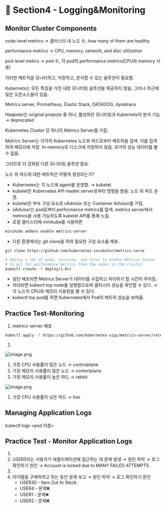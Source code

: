 # 🍨 Section4 - Logging&Monitoring

## Monitor Cluster Components


node-level metrics → 클러스터 내 노드 수, how many of them are healthy


performance metrics → CPU, memory, network, and disc utilization


pod-level  metics → pod 수, 각 pod의 performance metrics(CPU와 memory 사용)


이러한 메트릭을 모니터하고, 저장하고, 분석할 수 있는 솔루션이 필요함.


Kubernets는 모든 특징을 가진 내장 모니터링 솔루션을 제공하지 않음. 그러나 최근에 많은 오픈소스들이 있음.


Metrics server, Prometheus, Elastic Stack, DATADOG, dynatrace


Heapster는 original projects 중 하나, 활성화된 모니터링과 Kubernets의 분석 기능 → deprecated


Kubernetes Cluster 당 하나의 Metrics Server를 가짐.


Metrics Server는 각각의 Kubernetes 노드와 파드로부터 메트릭을 검색. 이를 집계하여 메모리에 저장. In-memory로 디스크에 저장하지 않음. 과거의 성능 데이터를 볼 수 없음.


그러므로 더 강화된 다른 모니터링 솔루션 필요.


노드 위 파드에 대한 메트릭은 어떻게 생성되는가?

- Kubernetes는 각 노드에 agent를 운영함. → kubelet
- kubelet은 Kubernetes API master server로부터 명령을 받음. 노드 위 파드 운영.
- kubelet은 부속 구성 요소로 cAdvisor 또는 Container Advisor를 가짐.
- cAdvisor는 pod로부터 performance metrics를 탐색. metrics server에서 metrics을 사용 가능하도록  kubelet API를 통해 노출.
- 로컬 클러스터에 minikube를 사용하면

```bash
minikube addons enable metrics-server
```

- 다른 환경에서는 git clone을 하여 필요한 구성 요소를 배포.

```bash
git clone https://github-com/kubernetes-incubator/metrics-serve

# deploy a set of pods, services, and roles to enable Metrics Server
# to pul for performance metrics from the nodes in the cluster.
kubectl create -f deploy/1.8+/
```

- 일단 배포되면 Metrics Server가 데이터를 수집하고 처리하기 할 시간이 주어짐.
- 처리되면 kubectl top node를 실행함으로써 클러스터 성능을 확인할 수 있다. → 각 노드의 CPU와 메모리 사용량을 볼 수 있다.
- kubectl top pod를 하면 Kubernetes에서 Pod의 메트릭 성능을 보여줌.

## Practice Test-Monitoring

1. metrics-server 배포

```bash
kubectl apply -f https://github.com/kubernetes-sigs/metrics-server/releases/latest/download/components.yaml
```

1. 

![image.png](https://prod-files-secure.s3.us-west-2.amazonaws.com/b2ea2032-00e9-4883-a13b-cb03cf5b2334/be867e9c-0d47-47a3-971e-146d2c8c7945/image.png?X-Amz-Algorithm=AWS4-HMAC-SHA256&X-Amz-Content-Sha256=UNSIGNED-PAYLOAD&X-Amz-Credential=ASIAZI2LB466TDLRWHHW%2F20250219%2Fus-west-2%2Fs3%2Faws4_request&X-Amz-Date=20250219T041405Z&X-Amz-Expires=3600&X-Amz-Security-Token=IQoJb3JpZ2luX2VjEHQaCXVzLXdlc3QtMiJIMEYCIQCEBqqM%2BER%2BRNHBoTAljdYu3KU9NOsqYlsu9MPPoWDM9wIhANmJsLyiuFghLgwCNxcgjOuNdewrA5XED89CD92VCBY0KogECJ3%2F%2F%2F%2F%2F%2F%2F%2F%2F%2FwEQABoMNjM3NDIzMTgzODA1Igx9tX%2F1%2FIR1JreocKAq3AO9Uyn1nFsI%2B912jfSyynUsEg8tq8lgvOGe9lKr56e8oNFUD2ocQPqR%2BEVlUDOt4%2FwmfFMvrqPCrdDs3GPWsB2C66EGtRgfVOfNGyyfCVn%2BQ3rEwZfND4c6FQG8f36TxLsUnD21XMX8TqODFRNVcynHZy8YFNFWm67p%2Br%2FgGL5fgB8C7PuQBSvluA%2BXcKzciY%2FQFfgHbCR36AszPET8x%2FbJawSG2ZoCCWBU0DcPVMSN710ZE3rYMmaO%2FqsN%2FRFjPU0VDLntJGqj2L420hyeKPoAcF%2BOwWVCYOfEBUylVuAwRRdivjDh7gIUWO9mVYosYnw%2FH12BgR%2FUw2vAUb%2BoO%2FJRxCRNkj%2FQdwN%2FTMNCtC23x7rH2%2FUPMj3RktytCVeBA%2F%2FH8v9AvrRubjVCivQkk%2F6vaS98xRQU5YbtDFPwFmVOXg2ou%2FvFVu6tZgDavKXQQOkSmvZFe1%2BS7yWrjBcT8zeLiAA2NZHDY8QFNtMSnYD%2BE5JqyapyKUpt11q44flYQGxrokUdTkZ2Zj1xhB77XMF%2BW%2F%2FaTPbfY1NvD%2BAef57qWgVEHCng05SffWtufKmkv4qB6ajlJCa4yXbs911JbcRp4iU4g9pWma50vn%2F1EM5aD6IcOVyEXcV0ClQwEzDlotW9BjqkAeHTqw0Sjkn0zQGWGXUk1P%2BXHq9iLYPOWcO%2BZgkToQas0%2F0zLaXEpvMqMOtXB%2BO9rrfEihR02z2%2B5GlldocGTPu48kYbjy%2BcXQqSIjakwYkzeg%2FH3K2Kt5Ze%2BEYEHriWJjnWq0gJ1TaNmmUoDIAXBJ1MKBrct8MZ45K8neepICVseBuVPJK2ssaGEPwoUiWpodqXrMOJYQK%2BDCmiMBVXNg%2B2igER&X-Amz-Signature=2720a8366287593a9ed4f5a43ea701aaac66f14437a2fb3a01001c8bc6e7c025&X-Amz-SignedHeaders=host&x-id=GetObject)

1. 가장 CPU 사용률이 많은 노드 → controlplane
2. 가장 메모리 사용률이 많은 노드 → contorlplane
3. 가장 메모리 사용률이 높은 파드 → rabbit

![image.png](https://prod-files-secure.s3.us-west-2.amazonaws.com/b2ea2032-00e9-4883-a13b-cb03cf5b2334/a5ad8203-cf78-4c06-9de1-67cb491aedc9/image.png?X-Amz-Algorithm=AWS4-HMAC-SHA256&X-Amz-Content-Sha256=UNSIGNED-PAYLOAD&X-Amz-Credential=ASIAZI2LB466TDLRWHHW%2F20250219%2Fus-west-2%2Fs3%2Faws4_request&X-Amz-Date=20250219T041405Z&X-Amz-Expires=3600&X-Amz-Security-Token=IQoJb3JpZ2luX2VjEHQaCXVzLXdlc3QtMiJIMEYCIQCEBqqM%2BER%2BRNHBoTAljdYu3KU9NOsqYlsu9MPPoWDM9wIhANmJsLyiuFghLgwCNxcgjOuNdewrA5XED89CD92VCBY0KogECJ3%2F%2F%2F%2F%2F%2F%2F%2F%2F%2FwEQABoMNjM3NDIzMTgzODA1Igx9tX%2F1%2FIR1JreocKAq3AO9Uyn1nFsI%2B912jfSyynUsEg8tq8lgvOGe9lKr56e8oNFUD2ocQPqR%2BEVlUDOt4%2FwmfFMvrqPCrdDs3GPWsB2C66EGtRgfVOfNGyyfCVn%2BQ3rEwZfND4c6FQG8f36TxLsUnD21XMX8TqODFRNVcynHZy8YFNFWm67p%2Br%2FgGL5fgB8C7PuQBSvluA%2BXcKzciY%2FQFfgHbCR36AszPET8x%2FbJawSG2ZoCCWBU0DcPVMSN710ZE3rYMmaO%2FqsN%2FRFjPU0VDLntJGqj2L420hyeKPoAcF%2BOwWVCYOfEBUylVuAwRRdivjDh7gIUWO9mVYosYnw%2FH12BgR%2FUw2vAUb%2BoO%2FJRxCRNkj%2FQdwN%2FTMNCtC23x7rH2%2FUPMj3RktytCVeBA%2F%2FH8v9AvrRubjVCivQkk%2F6vaS98xRQU5YbtDFPwFmVOXg2ou%2FvFVu6tZgDavKXQQOkSmvZFe1%2BS7yWrjBcT8zeLiAA2NZHDY8QFNtMSnYD%2BE5JqyapyKUpt11q44flYQGxrokUdTkZ2Zj1xhB77XMF%2BW%2F%2FaTPbfY1NvD%2BAef57qWgVEHCng05SffWtufKmkv4qB6ajlJCa4yXbs911JbcRp4iU4g9pWma50vn%2F1EM5aD6IcOVyEXcV0ClQwEzDlotW9BjqkAeHTqw0Sjkn0zQGWGXUk1P%2BXHq9iLYPOWcO%2BZgkToQas0%2F0zLaXEpvMqMOtXB%2BO9rrfEihR02z2%2B5GlldocGTPu48kYbjy%2BcXQqSIjakwYkzeg%2FH3K2Kt5Ze%2BEYEHriWJjnWq0gJ1TaNmmUoDIAXBJ1MKBrct8MZ45K8neepICVseBuVPJK2ssaGEPwoUiWpodqXrMOJYQK%2BDCmiMBVXNg%2B2igER&X-Amz-Signature=69e385f7877a84e7a0ab433b41c6300cd9b3b787b1ecddbc6460296a5c9ba3b8&X-Amz-SignedHeaders=host&x-id=GetObject)

1. 가장 CPU 사용률이 낮은 파드 → lion

## Managing Application Logs


kubectl logs <pod 이름>


## Practice Test - Monitor Application Logs

1. 
2. USER5라는 사용자가 애플리케이션에 접근하는 데 문제 발생 → 원인 파악 → 로그 확인하기
원인 → Account is locked due to MANY FAILED ATTEMPTS.
3. 
4. 아이템을 구매하려고 하는 동안 문제 보고 → 원인 파악 → 로그 확인하기
원인
	- USER30 - Item Out fo Stock
	- USER4 - 문제❌
	- USER1 - 문제❌
	- USER2 - 문제❌
